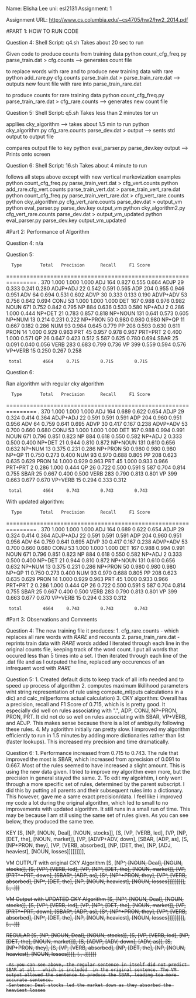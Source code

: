 Name: Elisha Lee
uni: esl2131
Assignment: 1


Assignment URL: http://www.cs.columbia.edu/~cs4705/hw2/hw2_2014.pdf

#PART 1: HOW TO RUN CODE

Question 4:
Shell Script: q4.sh
Takes about 20 sec to run

Given code to produce counts from training data
python count_cfg_freq.py parse_train.dat > cfg.counts
--> generates count file 

 to replace words with rare and to produce new training data with rare
python add_rare.py cfg.counts parse_train.dat > parse_train_rare.dat
--> outputs new fount file with rare into parse_train_rare.dat

to produce counts for rare training data
python count_cfg_freq.py parse_train_rare.dat > cfg_rare.counts
--> generates new count file


Question 5:
Shell Script: q5.sh
Takes less than 2 minutes tor un

appllies cky_algorithm --> takes about 1.5 min to run
python cky_algorithm.py cfg_rare.counts parse_dev.dat > output
--> sents std output to output file

 compares output file to key
python eval_parser.py parse_dev.key output
--> Prints onto screen


Question 6: 
Shell Script: 16.sh
Takes about 4 minute to run


follows all steps above except with new vertical markovization examples
python count_cfg_freq.py  parse_train_vert.dat > cfg_vert.counts
python add_rare.cfg_vert.counts parse_train_vert.dat > parse_train_vert_rare.dat
python count_cfg_freq.py parse_train_vert_rare.dat > cfg_vert_rare.counts
python cky_algorithm.py cfg_vert_rare.counts parse_dev.dat > output_vm
python eval_parser.py parse_dev.key output_vm
python cky_algorithm2.py cfg_vert_rare.counts parse_dev.dat > output_vm_updated
python eval_parser.py parse_dev.key output_vm_updated



#Part 2: Performance of Algorithm

Question 4:
n/a

Question 5: 

      Type       Total   Precision      Recall     F1 Score
===============================================================
         .         370     1.000        1.000        1.000
       ADJ         164     0.827        0.555        0.664
      ADJP          29     0.333        0.241        0.280
  ADJP+ADJ          22     0.542        0.591        0.565
       ADP         204     0.955        0.946        0.951
       ADV          64     0.694        0.531        0.602
      ADVP          30     0.333        0.133        0.190
  ADVP+ADV          53     0.756        0.642        0.694
      CONJ          53     1.000        1.000        1.000
       DET         167     0.988        0.976        0.982
      NOUN         671     0.752        0.842        0.795
        NP         884     0.636        0.533        0.580
    NP+ADJ           2     0.286        1.000        0.444
    NP+DET          21     0.783        0.857        0.818
   NP+NOUN         131     0.641        0.573        0.605
    NP+NUM          13     0.214        0.231        0.222
   NP+PRON          50     0.980        0.980        0.980
     NP+QP          11     0.667        0.182        0.286
       NUM          93     0.984        0.645        0.779
        PP         208     0.593        0.630        0.611
      PRON          14     1.000        0.929        0.963
       PRT          45     0.957        0.978        0.967
   PRT+PRT           2     0.400        1.000        0.571
        QP          26     0.647        0.423        0.512
         S         587     0.625        0.780        0.694
      SBAR          25     0.091        0.040        0.056
      VERB         283     0.683        0.799        0.736
        VP         399     0.559        0.594        0.576
   VP+VERB          15     0.250        0.267        0.258

     total        4664     0.715        0.715        0.715


Question 6:

Ran algorithm with regular cky algorithm

      Type       Total   Precision      Recall     F1 Score
===============================================================
         .         370     1.000        1.000        1.000
       ADJ         164     0.689        0.622        0.654
      ADJP          29     0.324        0.414        0.364
  ADJP+ADJ          22     0.591        0.591        0.591
       ADP         204     0.960        0.951        0.956
       ADV          64     0.759        0.641        0.695
      ADVP          30     0.417        0.167        0.238
  ADVP+ADV          53     0.700        0.660        0.680
      CONJ          53     1.000        1.000        1.000
       DET         167     0.988        0.994        0.991
      NOUN         671     0.796        0.851        0.823
        NP         884     0.618        0.550        0.582
    NP+ADJ           2     0.333        0.500        0.400
    NP+DET          21     0.944        0.810        0.872
   NP+NOUN         131     0.610        0.656        0.632
    NP+NUM          13     0.375        0.231        0.286
   NP+PRON          50     0.980        0.980        0.980
     NP+QP          11     0.750        0.273        0.400
       NUM          93     0.970        0.688        0.805
        PP         208     0.623        0.635        0.629
      PRON          14     1.000        0.929        0.963
       PRT          45     1.000        0.933        0.966
   PRT+PRT           2     0.286        1.000        0.444
        QP          26     0.722        0.500        0.591
         S         587     0.704        0.814        0.755
      SBAR          25     0.667        0.400        0.500
      VERB         283     0.790        0.813        0.801
        VP         399     0.663        0.677        0.670
   VP+VERB          15     0.294        0.333        0.312

     total        4664     0.743        0.743        0.743

With updated algorithm:

      Type       Total   Precision      Recall     F1 Score
===============================================================
         .         370     1.000        1.000        1.000
       ADJ         164     0.689        0.622        0.654
      ADJP          29     0.324        0.414        0.364
  ADJP+ADJ          22     0.591        0.591        0.591
       ADP         204     0.960        0.951        0.956
       ADV          64     0.759        0.641        0.695
      ADVP          30     0.417        0.167        0.238
  ADVP+ADV          53     0.700        0.660        0.680
      CONJ          53     1.000        1.000        1.000
       DET         167     0.988        0.994        0.991
      NOUN         671     0.796        0.851        0.823
        NP         884     0.618        0.550        0.582
    NP+ADJ           2     0.333        0.500        0.400
    NP+DET          21     0.944        0.810        0.872
   NP+NOUN         131     0.610        0.656        0.632
    NP+NUM          13     0.375        0.231        0.286
   NP+PRON          50     0.980        0.980        0.980
     NP+QP          11     0.750        0.273        0.400
       NUM          93     0.970        0.688        0.805
        PP         208     0.623        0.635        0.629
      PRON          14     1.000        0.929        0.963
       PRT          45     1.000        0.933        0.966
   PRT+PRT           2     0.286        1.000        0.444
        QP          26     0.722        0.500        0.591
         S         587     0.704        0.814        0.755
      SBAR          25     0.667        0.400        0.500
      VERB         283     0.790        0.813        0.801
        VP         399     0.663        0.677        0.670
   VP+VERB          15     0.294        0.333        0.312

     total        4664     0.743        0.743        0.743

#Part 3: Observations and Comments

Question 4:
The new training file it produces: 
	1. cfg_rare.counts
		- which replaces all rare words with _RARE_ and recounts
	2. parse_train_rare.dat
		- reprints train data with _RARE_ words added
I iterated through each line in the original counts file, keeping track of the word count. I put all words that occured less than 5 times into a set. I then iterated through each line of the .dat file and as I outputed the line, replaced any occurences of an infrequent word with _RARE_

Question 5:
	1. Created default dicts to keep track of all info needed and to speed up process of algorithm
	2. computes maximum likilihood parameters wiht string representation of rule using compute_ml(puts calculations in a dic) and calc_ml(performs actual calculation)
	3. CKY algorithm: Overall has a precision, recall and F1 Score of 0.715, which is is pretty good. It especially did well on rules associating with ".", ADP, CONJ, NP+PRON, PRON, PRT. It did not do so well on rules associating with SBAR, VP+VERB, and ADJP. This makes sense because there is a lot of ambiguity following these rules. 
	4. My aglorithm initially ran pretty slow. I improved my algorithm efficiently to run in 1.5 minutes by adding more dictionaries rather than list (faster lookups). This increased my precision and time dramatically. 


Question 6:
	1. Performance increased from 0.715 to 0.743. The rule that improved the most is SBAR, which increased from aprecision of 0.091 to 0.667. Most of the rules seemed to have increased a slight amount. This is using the new data given. I tried to improve my algorithm even more, but the precision in general stayed the same.
	2. To edit my algoirhtm, i only went through a more specific set of rules, determined by the parent subscript. I did this by putting all parents and their subsequent rules into a dictionary. This however, gave me a same exact precision/data. I feel like i improved my code a lot during the original algorithm, which led to small to no improvements with updated algorithm. It still runs in a small run of time. This may be because I am still using the same set of rules given. As you can see below, they produced the same tree. 

KEY
[S,
 [NP, [NOUN, Deal], [NOUN, stocks]],
 [S,
  [VP,
   [VERB, led],
   [VP,
    [NP, [DET, the], [NOUN, market]],
    [VP,
     [ADVP+ADV, down],
     [SBAR,
      [ADP, as],
      [S,
       [NP+PRON, they],
       [VP,
        [VERB, absorbed],
        [NP, [DET, the], [NP, [ADJ, heaviest], [NOUN, losses]]]]]]]]],

VM OUTPUT with original CKY Algorithm
[S,
 [NP^<S>, [NOUN, Deal], [NOUN, stocks]],
 [S,
  [VP^<S>,
   [VERB, led],
   [VP,
    [NP^<VP>, [DET, the], [NOUN, market]],
    [VP,
     [PRT^<VP>+PRT, down],
     [SBAR^<VP>,
      [ADP, as],
      [S^<SBAR>,
       [NP^<S>+PRON, they],
       [VP^<S>,
        [VERB, absorbed],
        [NP^<VP>, [DET, the], [NP, [NOUN, heaviest], [NOUN, losses]]]]]]]]],
  [., .]]]

  VM Output with UPDATED CKY Algorithm
 [S,
 [NP^<S>, [NOUN, Deal], [NOUN, stocks]],
 [S,
  [VP^<S>,
   [VERB, led],
   [VP,
    [NP^<VP>, [DET, the], [NOUN, market]],
    [VP,
     [PRT^<VP>+PRT, down],
     [SBAR^<VP>,
      [ADP, as],
      [S^<SBAR>,
       [NP^<S>+PRON, they],
       [VP^<S>,
        [VERB, absorbed],
        [NP^<VP>, [DET, the], [NP, [NOUN, heaviest], [NOUN, losses]]]]]]]]],
  [., .]]]


REGULAR
  [S,
 [NP, [NOUN, Deal], [NOUN, stocks]],
 [S,
  [VP, [VERB, led], [NP, [DET, the], [NOUN, market]]],
  [S,
   [ADVP, [ADV, down], [ADV, as]],
   [S,
    [NP+PRON, they],
    [S,
     [VP,
      [VERB, absorbed],
      [NP, [DET, the], [NP, [NOUN, heaviest], [NOUN, losses]]]],
     [., .]]]]]]


     As you can see above, the regular sentence in itself did not predict SBAR at all - which is included  in the original sentence. The VM output allowed the sentence to produce the SBAR, leading toa more accurate sentence.
     Sentence: Deal stocks led the market down as they absorbed the heaviest losses
